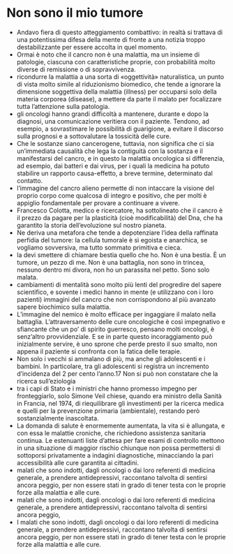 # Non sono il mio tumore
- Andavo fiera di questo atteggiamento combattivo: in realtà si trattava di una potentissima difesa della mente di fronte a una notizia troppo destabilizzante per essere accolta in quel momento.
- Ormai è noto che il cancro non è una malattia, ma un insieme di patologie, ciascuna con caratteristiche proprie, con probabilità molto diverse di remissione o di sopravvivenza.
- ricondurre la malattia a una sorta di «oggettività» naturalistica, un punto di vista molto simile al riduzionismo biomedico, che tende a ignorare la dimensione soggettiva della malattia (illness) per occuparsi solo della materia corporea (disease), a mettere da parte il malato per focalizzare tutta l’attenzione sulla patologia.
- gli oncologi hanno grandi difficoltà a mantenere, durante e dopo la diagnosi, una comunicazione veritiera con il paziente. Tendono, ad esempio, a sovrastimare le possibilità di guarigione, a evitare il discorso sulla prognosi e a sottovalutare la tossicità delle cure.
- Che le sostanze siano cancerogene, tuttavia, non significa che ci sia un’immediata causalità che lega la contiguità con la sostanza e il manifestarsi del cancro, e in questo la malattia oncologica si differenzia, ad esempio, dai batteri e dai virus, per i quali la medicina ha potuto stabilire un rapporto causa-effetto, a breve termine, determinato dal contatto.
- l’immagine del cancro alieno permette di non intaccare la visione del proprio corpo come qualcosa di integro e positivo, che per molti è appiglio fondamentale per provare a continuare a vivere.
- Francesco Colotta, medico e ricercatore, ha sottolineato che il cancro è il prezzo da pagare per la plasticità (cioè modificabilità) del Dna, che ha garantito la storia dell’evoluzione sul nostro pianeta.
- Ne deriva una metafora che tende a depotenziare l’idea della raffinata perfidia del tumore: la cellula tumorale è sì egoista e anarchica, se vogliamo sovversiva, ma tutto sommato primitiva e cieca.
- la devi smettere di chiamare bestia quello che ho. Non è una bestia. È un tumore, un pezzo di me. Non è una battaglia, non sono in trincea, nessuno dentro mi divora, non ho un parassita nel petto. Sono solo malata.
- cambiamenti di mentalità sono molto più lenti del progredire del sapere scientifico, e sovente i medici hanno in mente (e utilizzano con i loro pazienti) immagini del cancro che non corrispondono al più avanzato sapere biochimico sulla malattia.
- L’immagine del nemico è molto efficace per ingaggiare il malato nella battaglia. L’attraversamento delle cure oncologiche è così impegnativo e sfiancante che un po’ di spirito guerresco, pensano molti oncologi, è senz’altro provvidenziale. E se in parte questo incoraggiamento può inizialmente servire, è uno sprone che perde presto il suo smalto, non appena il paziente si confronta con la fatica delle terapie.
- Non solo i vecchi si ammalano di più, ma anche gli adolescenti e i bambini. In particolare, tra gli adolescenti si registra un incremento d’incidenza del 2 per cento l’anno.17 Non si può non constatare che la ricerca sull’eziologia
- tra i capi di Stato e i ministri che hanno promesso impegno per fronteggiarlo, solo Simone Veil chiese, quando era ministro della Sanità in Francia, nel 1974, di riequilibrare gli investimenti per la ricerca medica e quelli per la prevenzione primaria (ambientale), restando però sostanzialmente inascoltata.
- La domanda di salute è enormemente aumentata, la vita si è allungata, e con essa le malattie croniche, che richiedono assistenza sanitaria continua. Le estenuanti liste d’attesa per fare esami di controllo mettono in una situazione di maggior rischio chiunque non possa permettersi di sottoporsi privatamente a indagini diagnostiche, minacciando la pari accessibilità alle cure garantita ai cittadini.
- malati che sono indotti, dagli oncologi o dai loro referenti di medicina generale, a prendere antidepressivi, raccontano talvolta di sentirsi ancora peggio, per non essere stati in grado di tener testa con le proprie forze alla malattia e alle cure.
- malati che sono indotti, dagli oncologi o dai loro referenti di medicina generale, a prendere antidepressivi, raccontano talvolta di sentirsi ancora peggio,
- I malati che sono indotti, dagli oncologi o dai loro referenti di medicina generale, a prendere antidepressivi, raccontano talvolta di sentirsi ancora peggio, per non essere stati in grado di tener testa con le proprie forze alla malattia e alle cure.
